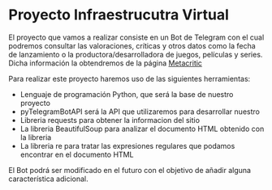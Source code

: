# Proyecto Infraestrucutra Virtual

El proyecto que vamos a realizar consiste en un Bot de Telegram con el cual podremos consultar las valoraciones, críticas y otros datos como la fecha de lanzamiento o la productora/desarrolladora de juegos, películas y series. Dicha información la obtendremos de la página [Metacritic](http://www.metacritic.com/)

Para realizar este proyecto haremos uso de las siguientes herramientas:

- Lenguaje de programación Python, que será la 	base de nuestro proyecto
- pyTelegramBotAPI será la API que utilizaremos para desarrollar nuestro 
- Libreria requests para obtener la informacion del sitio 
- La libreria BeautifulSoup para analizar el documento HTML obtenido con la libreria 
- La libreria re para tratar las expresiones regulares que podamos encontrar en el documento HTML

El Bot podrá ser modificado en el futuro con el objetivo de añadir alguna característica adicional.
